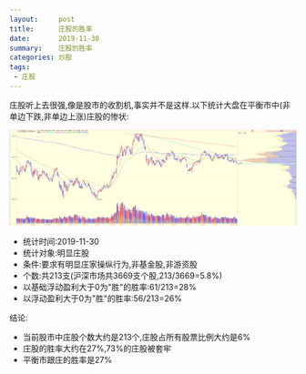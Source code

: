 ```yaml
---
layout:     post
title:      庄股的胜率
date:       2019-11-30
summary:    庄股的胜率
categories: 炒股
tags:
 - 庄股
---
```


庄股听上去很强,像是股市的收割机,事实并不是这样.以下统计大盘在平衡市中(非单边下跌,非单边上涨)庄股的惨状:

<img src="https://raw.githubusercontent.com/3xp10it/pic/master/zurozs.png" data-action="zoom">

+ 统计时间:2019-11-30
+ 统计对象:明显庄股
+ 条件:要求有明显庄家操纵行为,非基金股,非游资股
+ 个数:共213支(沪深市场共3669支个股,213/3669=5.8%)
+ 以基础浮动盈利大于0为"胜"的胜率:61/213=28%
+ 以浮动盈利大于0为"胜"的胜率:56/213=26%

结论:
+ 当前股市中庄股个数大约是213个,庄股占所有股票比例大约是6%
+ 庄股的胜率大约在27%,73%的庄股被套牢
+ 平衡市跟庄的胜率是27%

